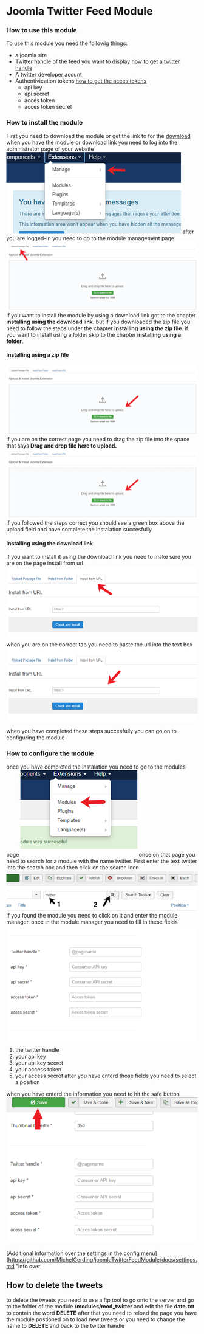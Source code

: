 # Joomla Twitter Feed Module
### How to use this module
To use this module you need the followig things:
- a joomla site
- Twitter handle of the feed you want to display [how to get a twitter handle](# "how to get a twitter handle")
- A twitter developer acount
- Authentivication tokens [how to get the acces tokens](# "how to get the acces tokens")
    - api key
    - api secret
    - acces token
    - acces token secret


### How to install the module
 First you need to download the module or get the link to for the [download](#download "Download link") when you have the module or download link you need to log into the administrator page of your website 
 ![Log in to the administrator page](https://github.com/MichelGerding/joomlaTwitterFeedModule/blob/master/images/image_install_1.PNG?raw=true "Log in to the administrator page")
 after you are logged-in you need to go to the module management page
 ![Go to the module controll page](https://github.com/MichelGerding/joomlaTwitterFeedModule/blob/master/images/image_install_3.PNG?raw=true "Go to the module manager")
 if you want to install the module by using a download link got to the chapter **installing using the download link**.
 but if you downloaded the zip file you need to follow the steps under the chapter **installing using the zip file**.
 if you want to install using a folder skip to the chapter **installing using a folder**.
 #### Installing using a zip file
 ![Go to the upload package tab](https://github.com/MichelGerding/joomlaTwitterFeedModule/blob/master/images/image_install_2.PNG?raw=true "Go to the upload package tab")
 if you are on the correct page you need to drag the zip file into the space that says **Drag and drop file here to upload.**
  ![upload the file](https://github.com/MichelGerding/joomlaTwitterFeedModule/blob/master/images/image_install_2.png "drag the folder into the upload field")
if you followed the steps correct you should see a green box above the upload field and have complete the instalation succesfully
#### Installing using the download link
if you want to install it using the download link you need to make sure you are on the page install from url
![Go to the install from link tab](https://github.com/MichelGerding/joomlaTwitterFeedModule/blob/master/images/image_install_4.PNG?raw=true "Got to the install from link tab")
when you are on the correct tab you need to paste the url into the text box
![Insert link into textbox](https://github.com/MichelGerding/joomlaTwitterFeedModule/blob/master/images/image_install_5.PNG?raw=true "Insert link into textbox")


when you have completed these steps succesfully you can go on to configuring the module
### How to configure the module
once you have completed the instalation you need to go to the modules page
![Got to the modules page](https://github.com/MichelGerding/joomlaTwitterFeedModule/blob/master/images/config_1.PNG?raw=true "Go to the modules page")
once on that page you need to search for a module with the name twitter. First enter the text twitter into the search box and then click on the search icon
![Search for the module twitter](https://github.com/MichelGerding/joomlaTwitterFeedModule/blob/master/images/config_2.PNG?raw=true "Search for the module twitter")
if you found the module you need to click on it and enter the module manager. once in the module manager you need to fill in these fields 
![Fill in the fields](https://github.com/MichelGerding/joomlaTwitterFeedModule/blob/master/images/config_3.PNG?raw=true "Fill in the fields")
1. the twitter handle
2. your api key
3. your api key secret
4. your access token
5. your access secret
after you have enterd those fields you need to select a position 

when you have enterd the information you need to hit the safe button 
![Save the config](https://github.com/MichelGerding/joomlaTwitterFeedModule/blob/master/images/config_4.PNG?raw=true "Save the config")

[Additional information over the settings in the config menu](https://github.com/MichelGerding/joomlaTwitterFeedModule/docs/settings.md "info over 

## How to delete the tweets
to delete the tweets you need to use a ftp tool to go onto the server and go to the folder of the module **/modules/mod_twitter** and edit the file **date.txt** to contain the word **DELETE** after that you need to reload the page you have the module postioned on to load new tweets or you need to change the name to **DELETE** and back to the twitter handle









